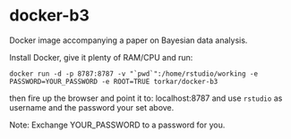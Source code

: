 # docker-b3
Docker image accompanying a paper on Bayesian data analysis.

Install Docker, give it plenty of RAM/CPU and run:

```docker run -d -p 8787:8787 -v "`pwd`":/home/rstudio/working -e PASSWORD=YOUR_PASSWORD -e ROOT=TRUE torkar/docker-b3```

then fire up the browser and point it to: localhost:8787 and use `rstudio` as username and the password your set above.

Note: Exchange YOUR_PASSWORD to a password for you.

